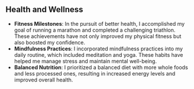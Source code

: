 ## Health and Wellness
- **Fitness Milestones**: In the pursuit of better health, I accomplished my goal of running a marathon and completed a challenging triathlon. These achievements have not only improved my physical fitness but also boosted my confidence.
- **Mindfulness Practices**: I incorporated mindfulness practices into my daily routine, which included meditation and yoga. These habits have helped me manage stress and maintain mental well-being.
- **Balanced Nutrition**: I prioritized a balanced diet with more whole foods and less processed ones, resulting in increased energy levels and improved overall health.
